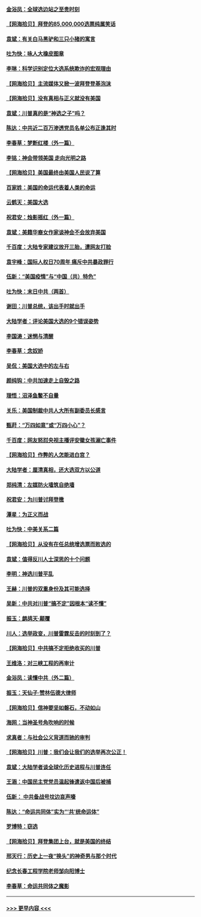 #### [金浴凤：全球选边站之至贵时刻](../pages/nsc993/n12627318.md?t=12180803) 
#### [【网海拾贝】拜登的85,000,000选票纯属笑话](../pages/nsc993/n12626569.md?t=12180803) 
#### [袁斌：有关白马黑驴和三只小猪的寓言](../pages/nsc993/n12626198.md?t=12180803) 
#### [吐为快：咏人大橡皮图章](../pages/nsc993/n12624470.md?t=12180803) 
#### [李琳：科学识别定位大选系统欺诈的宏观理由](../pages/nsc993/n12624340.md?t=12180803) 
#### [【网海拾贝】主流媒体又掀一波拜登登基泡沫](../pages/nsc993/n12624000.md?t=12180803) 
#### [【网海拾贝】没有真相与正义就没有美国](../pages/nsc993/n12621885.md?t=12180803) 
#### [袁斌：川普真的是“神选之子”吗？](../pages/nsc993/n12621749.md?t=12180803) 
#### [陈达：中共近二百万渗透党员名单公布正逢其时](../pages/nsc993/n12620870.md?t=12180803) 
#### [李春草：梦断红楼（外一篇）](../pages/nsc993/n12619122.md?t=12180803) 
#### [李铭：神会带领美国 走向光明之路](../pages/nsc993/n12618584.md?t=12180803) 
#### [【网海拾贝】美国最终由美国人民说了算](../pages/nsc993/n12617255.md?t=12180803) 
#### [百家姓：美国的命运代表着人类的命运](../pages/nsc993/n12615838.md?t=12180803) 
#### [云鹤天：美国大选](../pages/nsc993/n12615994.md?t=12180803) 
#### [祝君安：烛影摇红（外一篇）](../pages/nsc993/n12615975.md?t=12180803) 
#### [袁斌：美籍华裔女作家谈神会不会放弃美国](../pages/nsc993/n12615263.md?t=12180803) 
#### [千百度：大陆专家建议放开三胎，遭网友打脸](../pages/nsc993/n12614456.md?t=12180803) 
#### [袁宇峰：国际人权日70周年 痛斥中共暴政罪行](../pages/nsc993/n12611965.md?t=12180803) 
#### [伍新：“美国疫情”与“中国（共）特色”](../pages/nsc993/n12611463.md?t=12180803) 
#### [吐为快：末日中共（两首）](../pages/nsc993/n12611461.md?t=12180803) 
#### [谢田：川普总统，该出手时就出手](../pages/nsc993/n12610905.md?t=12180803) 
#### [大陆学者：评论美国大选的9个错误姿势](../pages/nsc993/n12609586.md?t=12180803) 
#### [李国涛：迷惘与清醒](../pages/nsc993/n12607532.md?t=12180803) 
#### [李春草：念奴娇](../pages/nsc993/n12607083.md?t=12180803) 
#### [吴侃：美国大选中的左与右](../pages/nsc993/n12607054.md?t=12180803) 
#### [颜纯钩：中共加速走上自毁之路](../pages/nsc993/n12606473.md?t=12180803) 
#### [理悟：沼泽鱼鳖不自量](../pages/nsc993/n12606454.md?t=12180803) 
#### [关乐：美国制裁中共人大所有副委员长感言](../pages/nsc993/n12606442.md?t=12180803) 
#### [甄莳：“万四如意”或“万四小心”？](../pages/nsc993/n12606091.md?t=12180803) 
#### [千百度：网友怒怼央视主播评安徽女孩溺亡事件](../pages/nsc993/n12605370.md?t=12180803) 
#### [【网海拾贝】作弊的人怎能进白宫？](../pages/nsc993/n12603546.md?t=12180803) 
#### [大陆学者：厘清真相，还大选双方以公道](../pages/nsc993/n12603475.md?t=12180803) 
#### [郑纯清：左媒防火墙筑自绝墙](../pages/nsc993/n12602226.md?t=12180803) 
#### [祝君安：为川普讨拜登檄](../pages/nsc993/n12602199.md?t=12180803) 
#### [潭星：为正义而战](../pages/nsc993/n12600926.md?t=12180803) 
#### [吐为快：中美关系二篇](../pages/nsc993/n12600908.md?t=12180803) 
#### [【网海拾贝】从没有在任总统增选票而败选的](../pages/nsc993/n12600435.md?t=12180803) 
#### [袁斌：值得反川人士深思的十个问题](../pages/nsc993/n12600332.md?t=12180803) 
#### [李明：神选川普平乱](../pages/nsc993/n12599751.md?t=12180803) 
#### [王赫：川普的双重身份及其可能选择](../pages/nsc993/n12599723.md?t=12180803) 
#### [吴新：中共对川普“搞不定”因根本“读不懂”](../pages/nsc993/n12599502.md?t=12180803) 
#### [振玉：鹧鸪天‧颠覆](../pages/nsc993/n12599494.md?t=12180803) 
#### [川人：选举政变，川普雷霆反击的时刻到了？](../pages/nsc993/n12599291.md?t=12180803) 
#### [【网海拾贝】中共搞不定拒绝收买的川普](../pages/nsc993/n12598955.md?t=12180803) 
#### [王维洛：对三峡工程的再审计](../pages/nsc993/n12598436.md?t=12180803) 
#### [金浴凤：读懂中共（外二篇）](../pages/nsc993/n12597943.md?t=12180803) 
#### [振玉：天仙子‧赞林伍德大律师](../pages/nsc993/n12597929.md?t=12180803) 
#### [【网海拾贝】信神要坚如磐石，不动如山](../pages/nsc993/n12597901.md?t=12180803) 
#### [海网：当神圣号角吹响的时候](../pages/nsc993/n12595891.md?t=12180803) 
#### [求真者：与社会公义背道而驰的审判](../pages/nsc993/n12595868.md?t=12180803) 
#### [【网海拾贝】川普：我们会让我们的选举再次公正！](../pages/nsc993/n12594930.md?t=12180803) 
#### [袁斌：大陆学者谈全球化历史进程与川普连任](../pages/nsc993/n12594690.md?t=12180803) 
#### [王涵：中国民主党党员温起锋遣返中国后被捕](../pages/nsc993/n12594540.md?t=12180803) 
#### [伍新： 中共备战号坟边哀声嚎](../pages/nsc993/n12593086.md?t=12180803) 
#### [陈达：“命运共同体”实为“‘共’统命运体”](../pages/nsc993/n12590865.md?t=12180803) 
#### [罗博特：窃选](../pages/nsc993/n12590619.md?t=12180803) 
#### [【网海拾贝】拜登集团上台，就是美国的终结](../pages/nsc993/n12589725.md?t=12180803) 
#### [邢天行：历史上一夜“换头”的神奇男与那个时代](../pages/nsc993/n12589424.md?t=12180803) 
#### [纪念长春工程学院老师邹向阳博士](../pages/nsc993/n12585390.md?t=12180803) 
#### [李春草：命运共同体之魔影](../pages/nsc993/n12585026.md?t=12180803) 

----
#### [ >>> 更早内容 <<< ](../indexes/nsc993-earlier.md)
